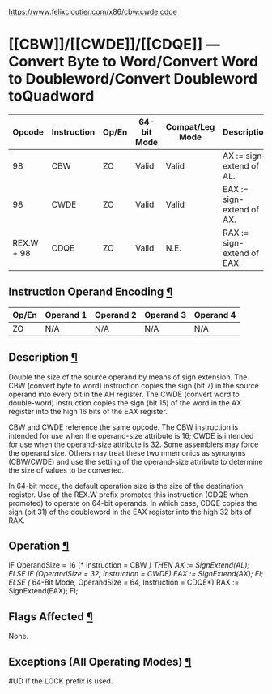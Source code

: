 https://www.felixcloutier.com/x86/cbw:cwde:cdqe

# [[CBW]]/[[CWDE]]/[[CDQE]] — Convert Byte to Word/Convert Word to Doubleword/Convert Doubleword toQuadword

|Opcode|Instruction|Op/En|64-bit Mode|Compat/Leg Mode|Description|
|---|---|---|---|---|---|
|98|CBW|ZO|Valid|Valid|AX := sign-extend of AL.|
|98|CWDE|ZO|Valid|Valid|EAX := sign-extend of AX.|
|REX.W + 98|CDQE|ZO|Valid|N.E.|RAX := sign-extend of EAX.|

## Instruction Operand Encoding [¶](https://www.felixcloutier.com/x86/cbw:cwde:cdqe#instruction-operand-encoding)

|Op/En|Operand 1|Operand 2|Operand 3|Operand 4|
|---|---|---|---|---|
|ZO|N/A|N/A|N/A|N/A|

## Description [¶](https://www.felixcloutier.com/x86/cbw:cwde:cdqe#description)

Double the size of the source operand by means of sign extension. The CBW (convert byte to word) instruction copies the sign (bit 7) in the source operand into every bit in the AH register. The CWDE (convert word to double-word) instruction copies the sign (bit 15) of the word in the AX register into the high 16 bits of the EAX register.

CBW and CWDE reference the same opcode. The CBW instruction is intended for use when the operand-size attribute is 16; CWDE is intended for use when the operand-size attribute is 32. Some assemblers may force the operand size. Others may treat these two mnemonics as synonyms (CBW/CWDE) and use the setting of the operand-size attribute to determine the size of values to be converted.

In 64-bit mode, the default operation size is the size of the destination register. Use of the REX.W prefix promotes this instruction (CDQE when promoted) to operate on 64-bit operands. In which case, CDQE copies the sign (bit 31) of the doubleword in the EAX register into the high 32 bits of RAX.

## Operation [¶](https://www.felixcloutier.com/x86/cbw:cwde:cdqe#operation)

IF OperandSize = 16 (* Instruction = CBW *)
    THEN
        AX := SignExtend(AL);
    ELSE IF (OperandSize = 32, Instruction = CWDE)
        EAX := SignExtend(AX); FI;
    ELSE (* 64-Bit Mode, OperandSize = 64, Instruction = CDQE*)
        RAX := SignExtend(EAX);
FI;

## Flags Affected [¶](https://www.felixcloutier.com/x86/cbw:cwde:cdqe#flags-affected)

None.

## Exceptions (All Operating Modes) [¶](https://www.felixcloutier.com/x86/cbw:cwde:cdqe#exceptions--all-operating-modes-)

#UD If the LOCK prefix is used.